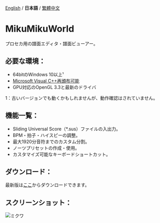 [English](./README.md) / **日本語** / [繁體中文](./README.zh-TW.md)

# MikuMikuWorld
プロセカ用の譜面エディタ・譜面ビューアー。

## 必要な環境：
- 64bitのWindows 10以上¹
- [Microsoft Visual C++再頒布可能](https://aka.ms/vs/17/release/vc_redist.x64.exe)
- GPU対応のOpenGL 3.3と最新のドライバ

1：古いバージョンでも動くかもしれませんが、動作確認はされていません。

## 機能一覧：
- Sliding Universal Score（\*.sus）ファイルの入出力。
- BPM・拍子・ハイスピーの調整。
- 最大1920分音符までのカスタム分割。
- ノーツプリセットの作成・使用。
- カスタマイズ可能なキーボードショートカット。

## ダウンロード：
最新版は[ここ](https://github.com/crash5band/MikuMikuWorld/releases/latest/download/MikuMikuWorld.zip)からダウンロードできます。

## スクリーンショット：
![ミクワ](https://github.com/crash5band/MikuMikuWorld/assets/44091782/c56ec0d3-f50e-4944-94ca-a13a973d075a)
